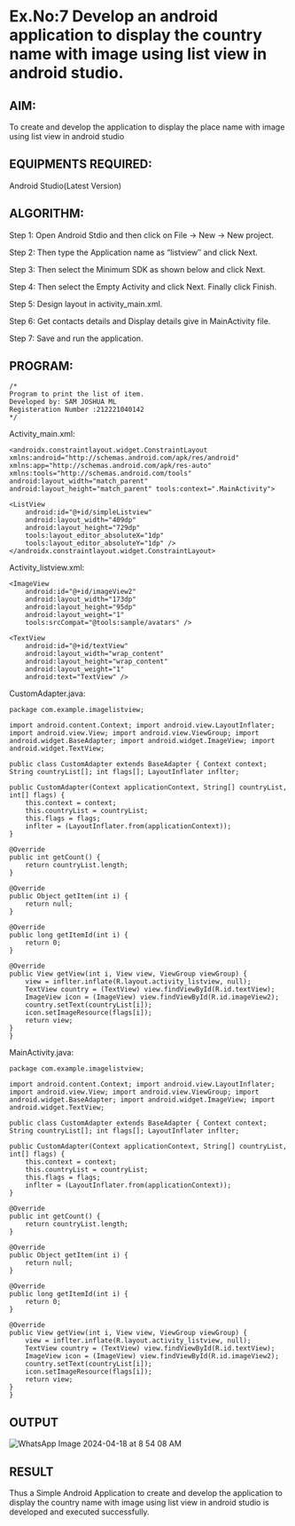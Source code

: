 
# Ex.No:7 Develop an android application to display the country name with image using list view in android studio.


## AIM:

To create and develop the application to display the place name with image using list view in android studio

## EQUIPMENTS REQUIRED:

Android Studio(Latest Version)

## ALGORITHM:

Step 1: Open Android Stdio and then click on File -> New -> New project.

Step 2: Then type the Application name as “listview″ and click Next. 

Step 3: Then select the Minimum SDK as shown below and click Next.

Step 4: Then select the Empty Activity and click Next. Finally click Finish.

Step 5: Design layout in activity_main.xml.

Step 6: Get contacts details and Display details give in MainActivity file.

Step 7: Save and run the application.

## PROGRAM:
```
/*
Program to print the list of item.
Developed by: SAM JOSHUA ML
Registeration Number :212221040142
*/
```
Activity_main.xml:
```
<androidx.constraintlayout.widget.ConstraintLayout xmlns:android="http://schemas.android.com/apk/res/android" xmlns:app="http://schemas.android.com/apk/res-auto" xmlns:tools="http://schemas.android.com/tools" android:layout_width="match_parent" android:layout_height="match_parent" tools:context=".MainActivity">

<ListView
    android:id="@+id/simpleListview"
    android:layout_width="409dp"
    android:layout_height="729dp"
    tools:layout_editor_absoluteX="1dp"
    tools:layout_editor_absoluteY="1dp" />
</androidx.constraintlayout.widget.ConstraintLayout>
```

Activity_listview.xml:
```
<ImageView
    android:id="@+id/imageView2"
    android:layout_width="173dp"
    android:layout_height="95dp"
    android:layout_weight="1"
    tools:srcCompat="@tools:sample/avatars" />

<TextView
    android:id="@+id/textView"
    android:layout_width="wrap_content"
    android:layout_height="wrap_content"
    android:layout_weight="1"
    android:text="TextView" />
```

CustomAdapter.java:
```
package com.example.imagelistview;

import android.content.Context; import android.view.LayoutInflater; import android.view.View; import android.view.ViewGroup; import android.widget.BaseAdapter; import android.widget.ImageView; import android.widget.TextView;

public class CustomAdapter extends BaseAdapter { Context context; String countryList[]; int flags[]; LayoutInflater inflter;

public CustomAdapter(Context applicationContext, String[] countryList, int[] flags) {
    this.context = context;
    this.countryList = countryList;
    this.flags = flags;
    inflter = (LayoutInflater.from(applicationContext));
}

@Override
public int getCount() {
    return countryList.length;
}

@Override
public Object getItem(int i) {
    return null;
}

@Override
public long getItemId(int i) {
    return 0;
}

@Override
public View getView(int i, View view, ViewGroup viewGroup) {
    view = inflter.inflate(R.layout.activity_listview, null);
    TextView country = (TextView) view.findViewById(R.id.textView);
    ImageView icon = (ImageView) view.findViewById(R.id.imageView2);
    country.setText(countryList[i]);
    icon.setImageResource(flags[i]);
    return view;
}
}
```
MainActivity.java:
```
package com.example.imagelistview;

import android.content.Context; import android.view.LayoutInflater; import android.view.View; import android.view.ViewGroup; import android.widget.BaseAdapter; import android.widget.ImageView; import android.widget.TextView;

public class CustomAdapter extends BaseAdapter { Context context; String countryList[]; int flags[]; LayoutInflater inflter;

public CustomAdapter(Context applicationContext, String[] countryList, int[] flags) {
    this.context = context;
    this.countryList = countryList;
    this.flags = flags;
    inflter = (LayoutInflater.from(applicationContext));
}

@Override
public int getCount() {
    return countryList.length;
}

@Override
public Object getItem(int i) {
    return null;
}

@Override
public long getItemId(int i) {
    return 0;
}

@Override
public View getView(int i, View view, ViewGroup viewGroup) {
    view = inflter.inflate(R.layout.activity_listview, null);
    TextView country = (TextView) view.findViewById(R.id.textView);
    ImageView icon = (ImageView) view.findViewById(R.id.imageView2);
    country.setText(countryList[i]);
    icon.setImageResource(flags[i]);
    return view;
}
}

```
## OUTPUT

![WhatsApp Image 2024-04-18 at 8 54 08 AM](https://github.com/21002469/listview/assets/113591539/1b7cab06-c249-4dcb-818c-4aed27fe8e32)





## RESULT
Thus a Simple Android Application to create and develop the application to display the country name with image using list view in android studio is developed and executed successfully.
